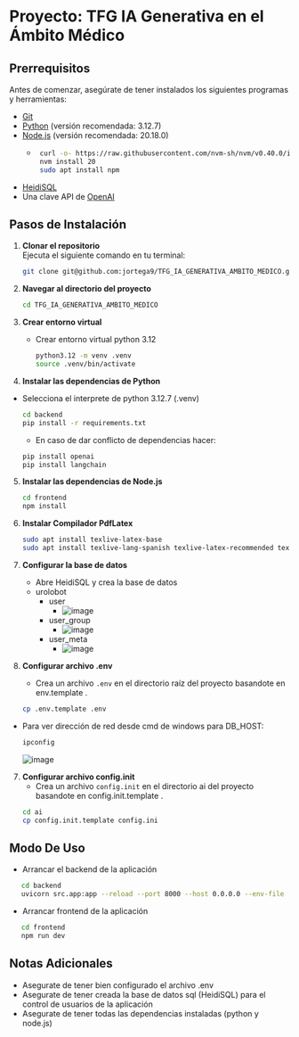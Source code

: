 # Proyecto: TFG IA Generativa en el Ámbito Médico

## Prerrequisitos

Antes de comenzar, asegúrate de tener instalados los siguientes programas y herramientas:

- [Git](https://git-scm.com/)
- [Python](https://www.python.org/) (versión recomendada: 3.12.7)
- [Node.js](https://nodejs.org/) (versión recomendada: 20.18.0)
   - ```bash
      curl -o- https://raw.githubusercontent.com/nvm-sh/nvm/v0.40.0/install.sh | bash
      nvm install 20
      sudo apt install npm
     ```
- [HeidiSQL](https://www.heidisql.com/)
- Una clave API de [OpenAI](https://platform.openai.com/signup)

## Pasos de Instalación

1. **Clonar el repositorio**  
   Ejecuta el siguiente comando en tu terminal:
   ```bash
   git clone git@github.com:jortega9/TFG_IA_GENERATIVA_AMBITO_MEDICO.git
   ```

2. **Navegar al directorio del proyecto**  
   ```bash
   cd TFG_IA_GENERATIVA_AMBITO_MEDICO
   ```

3. **Crear entorno virtual**
   - Crear entorno virtual python 3.12
     ```bash
     python3.12 -m venv .venv
     source .venv/bin/activate
     ```
   
3. **Instalar las dependencias de Python**  
- Selecciona el interprete de python 3.12.7 (.venv)
   ```bash
   cd backend
   pip install -r requirements.txt
   ```

   - En caso de dar conflicto de dependencias hacer:
   ```bash
   pip install openai
   pip install langchain
   ```

5. **Instalar las dependencias de Node.js**  
   ```bash
   cd frontend
   npm install
   ```

6. **Instalar Compilador PdfLatex**
   ```bash
   sudo apt install texlive-latex-base
   sudo apt install texlive-lang-spanish texlive-latex-recommended texlive-latex-extra
   ```

7. **Configurar la base de datos**  
   - Abre HeidiSQL y crea la base de datos
   - urolobot
       - user
          - ![image](https://github.com/user-attachments/assets/da2046ad-4b30-40fc-b332-2b3675253ab1)
       - user_group
          - ![image](https://github.com/user-attachments/assets/f0618a6d-4de2-418c-81cc-349d6fdb44c9)
       - user_meta
          - ![image](https://github.com/user-attachments/assets/3af4094a-4f2b-49a5-8db7-491d76c7013f)

7. **Configurar archivo .env**  
   - Crea un archivo `.env` en el directorio raíz del proyecto basandote en env.template .
    ```bash
   cp .env.template .env
   ```
- Para ver dirección de red desde cmd de windows para DB_HOST:
    ```bash
   ipconfig
   ```

    ![image](https://github.com/user-attachments/assets/e9012a50-d6f9-4f8c-9954-9b74290d31fe)


    
7. **Configurar archivo config.init**  
   - Crea un archivo `config.init` en el directorio ai del proyecto basandote en config.init.template .
    ```bash
   cd ai
   cp config.init.template config.ini
   ```
## Modo De Uso
- Arrancar el backend de la aplicación

```bash
   cd backend
   uvicorn src.app:app --reload --port 8000 --host 0.0.0.0 --env-file ../.env
```

- Arrancar frontend de la aplicación

```bash
   cd frontend
   npm run dev
```

## Notas Adicionales

- Asegurate de tener bien configurado el archivo .env
- Asegurate de tener creada la base de datos sql (HeidiSQL) para el control de usuarios de la aplicación
- Asegurate de tener todas las dependencias instaladas (python y node.js)
